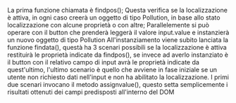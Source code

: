 La prima funzione chiamata è findpos();
Questa verifica se la localizzazione è attiva, in ogni caso creerà un oggetto di tipo Pollution, in base allo stato localizzazione con alcune proprietà o con altre;
Parallelemente si può operare con il button che prenderà leggerà il valore input.value e instanzierà un nuovo oggetto di tipo Pollution
All'instanziamento viene subito lanciata la funzione findata(), questà ha 3 scenari possibili se la localizzazione è attiva restituirà le proprietà indicate da findpos(), se invece ad averlo instanziato è il button con il relativo campo di input avrà le proprietà indicate da quest'ultimo, l'ultimo scenario è quello che avviene in fase iniziale se un utente non richiesto dati nell'input e non ha abilitato la localizzazione.
I primi due scenari invocano il metodo assignvalue(), questo setta semplicemente i risultati ottenuti dei campi predisposti all'interno del DOM 